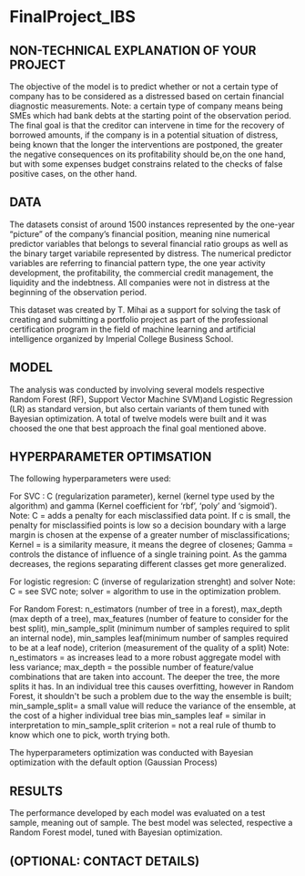 # FinalProject_IBS

## NON-TECHNICAL EXPLANATION OF YOUR PROJECT

The objective of the model is to predict whether or not a certain type of company has to be considered as
a distressed based on certain financial diagnostic measurements. Note: a certain type of company means
being SMEs which had bank debts at the starting point of the observation period. The final goal is that
the creditor can intervene in time for the recovery of borrowed amounts, if the company is in a potential
situation of distress, being known that the longer the interventions are postponed, the greater the 
negative consequences on its profitability should be,on the one hand, but with some expenses budget constrains related to 
the checks of false positive cases, on the other hand.

## DATA

The datasets consist of around 1500 instances represented by the one-year “picture” of the company’s financial 
position, meaning nine numerical predictor variables that belongs to several financial ratio groups as well as 
the binary target variabile represented by distress. 
The numerical predictor variables are referring to financial pattern type, the one year activity development, 
the profitability, the  commercial credit management, the liquidity and the indebtness. All companies were not 
in distress at the beginning of the observation period. 

This dataset was created by T. Mihai as a support for solving the task of creating and submitting a portfolio 
project as part of the professional certification program in the field of machine learning and artificial 
intelligence organized by Imperial College Business School.


## MODEL 

The analysis was conducted by involving several models respective Random Forest (RF), Support Vector Machine 
SVM)and Logistic Regression (LR) as standard version, but also certain variants of them tuned with Bayesian 
optimization. A total of twelve models were built and it was choosed the one that best approach the final goal
mentioned above.


## HYPERPARAMETER OPTIMSATION

The following hyperparameters were used:

For SVC : C (regularization parameter), kernel (kernel type used by the algorithm) and gamma (Kernel coefficient 
for ‘rbf’, ‘poly’ and ‘sigmoid’).
Note:
	C = adds a penalty for each misclassified data point. If c is small, the penalty for misclassified 
	points is low so a decision boundary with a large margin is chosen at the expense of a greater number of 
	misclassifications;
	Kernel = is a similarity measure, it means the degree of closenes;
	Gamma = controls the distance of influence of a single training point. As the gamma decreases, the regions 
	separating different classes get more generalized.
	
For logistic regresion: C (inverse of regularization strenght) and solver
Note:
	C = see SVC note;
	solver = algorithm to use in the optimization problem.
	
For Random Forest: n_estimators (number of tree in a forest), max_depth (max depth of a tree), max_features (number 
of feature to consider for the best split), min_sample_split (minimum number of samples required to split an internal 
node), min_samples leaf(minimum number of samples required to be at a leaf node), criterion (measurement of the quality 
of a split)
Note:
	n_estimators = as increases lead to a more robust aggregate model with less variance;
	max_depth = the possible number of feature/value combinations that are taken into account. The deeper the tree, 
	the more splits it has. In an individual tree this causes overfitting, however in Random Forest, it shouldn't be such 
	a problem due to the way the ensemble is built;
	min_sample_split= a small value will reduce the variance of the ensemble, at the cost of a higher individual tree bias
	min_samples leaf = similar in interpretation to min_sample_split
	criterion = not a real rule of thumb to know which one to pick, worth trying both.
	
The hyperparameters optimization was conducted with Bayesian optimization with the default option (Gaussian Process)

## RESULTS

The performance developed by each model was evaluated on a test sample, meaning out of sample. The best model was 
selected, respective a Random Forest model, tuned with Bayesian optimization.


## (OPTIONAL: CONTACT DETAILS)
